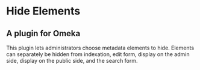# Hide Elements #
## A plugin for Omeka ##

This plugin lets administrators choose metadata elements to hide.
Elements can separately be hidden from indexation, edit form, display on the
admin side, display on the public side, and the search form.
